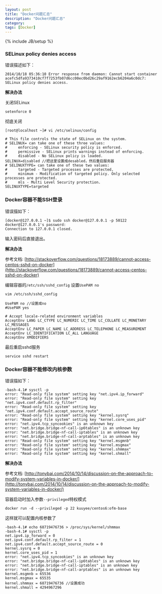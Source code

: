 ```yaml
---
layout: post
title: "Docker问题汇总"
description: "Docker问题汇总"
category: 
tags: [Docker]
---
```

{% include JB/setup %}

### SELinux policy denies access
错误描述如下：

    2014/10/18 05:36:10 Error response from daemon: Cannot start container acefc5dfa9373410cf7f7253fb07d6cc00ec0bd26c29af9162ecb6204a6c0dc7: SELinux policy denies access.


**解决办法**

关闭SELinux

    setenforce 0

彻底关闭

    [root@localhost ~]# vi /etc/selinux/config  
    
    # This file controls the state of SELinux on the system.
    # SELINUX= can take one of these three values:
    #     enforcing - SELinux security policy is enforced.
    #     permissive - SELinux prints warnings instead of enforcing.
    #     disabled - No SELinux policy is loaded.
    SELINUX=disabled //把这里设置成desabled，然后重启服务器
    # SELINUXTYPE= can take one of these two values:
    #     targeted - Targeted processes are protected,
    #     minimum - Modification of targeted policy. Only selected processes are protected.
    #     mls - Multi Level Security protection.
    SELINUXTYPE=targeted


### Docker容器不能SSH登录
错误描如下：

    [docker@127.0.0.1 ~]$ sudo ssh docker@127.0.0.1 -p 50122    
    docker@127.0.0.1's password: 
    Connection to 127.0.0.1 closed.

输入密码后直接退出。

**解决办法**

参考文档: [http://stackoverflow.com/questions/18173889/cannot-access-centos-sshd-on-docker](http://stackoverflow.com/questions/18173889/cannot-access-centos-sshd-on-docker)

编辑容器的`/etc/ssh/sshd_config` 设置`UsePAM no`

    vim /etc/ssh/sshd_config
    
    UsePAM no //设置成no
    #UsePAM yes
    
    # Accept locale-related environment variables
    AcceptEnv LANG LC_CTYPE LC_NUMERIC LC_TIME LC_COLLATE LC_MONETARY LC_MESSAGES
    AcceptEnv LC_PAPER LC_NAME LC_ADDRESS LC_TELEPHONE LC_MEASUREMENT
    AcceptEnv LC_IDENTIFICATION LC_ALL LANGUAGE
    AcceptEnv XMODIFIERS

最后重启sshd服务

    service sshd restart


### Docker容器不能修改内核参数
错误描如下：

    -bash-4.1# sysctl -p
    error: "Read-only file system" setting key "net.ipv4.ip_forward"
    error: "Read-only file system" setting key "net.ipv4.conf.default.rp_filter"
    error: "Read-only file system" setting key "net.ipv4.conf.default.accept_source_route"
    error: "Read-only file system" setting key "kernel.sysrq"
    error: "Read-only file system" setting key "kernel.core_uses_pid"
    error: "net.ipv4.tcp_syncookies" is an unknown key
    error: "net.bridge.bridge-nf-call-ip6tables" is an unknown key
    error: "net.bridge.bridge-nf-call-iptables" is an unknown key
    error: "net.bridge.bridge-nf-call-arptables" is an unknown key
    error: "Read-only file system" setting key "kernel.msgmnb"
    error: "Read-only file system" setting key "kernel.msgmax"
    error: "Read-only file system" setting key "kernel.shmmax"
    error: "Read-only file system" setting key "kernel.shmall"

**解决办法**

参考文档: [http://tonybai.com/2014/10/14/discussion-on-the-approach-to-modify-system-variables-in-docker/](http://tonybai.com/2014/10/14/discussion-on-the-approach-to-modify-system-variables-in-docker/)

容器启动时加入参数`--privileged`特权模式

    docker run -d --privileged -p 22 kuuyee/centos6:ofm-base

这样就可以配置内核参数了

    -bash-4.1# echo 68719476736 > /proc/sys/kernel/shmmax
    -bash-4.1# sysctl -p
    net.ipv4.ip_forward = 0
    net.ipv4.conf.default.rp_filter = 1
    net.ipv4.conf.default.accept_source_route = 0
    kernel.sysrq = 0
    kernel.core_uses_pid = 1
    error: "net.ipv4.tcp_syncookies" is an unknown key
    error: "net.bridge.bridge-nf-call-ip6tables" is an unknown key
    error: "net.bridge.bridge-nf-call-iptables" is an unknown key
    error: "net.bridge.bridge-nf-call-arptables" is an unknown key
    kernel.msgmnb = 65536
    kernel.msgmax = 65535
    kernel.shmmax = 68719476736 //设置成功
    kernel.shmall = 4294967296
